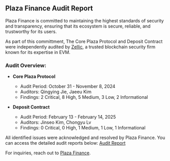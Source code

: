 
## Plaza Finance Audit Report

Plaza Finance is committed to maintaining the highest standards of security and transparency, ensuring that its ecosystem is secure, reliable, and trustworthy for its users.

As part of this committment, The Core Plaza Protocol and Deposit Contract were independently audited by [Zellic](https://x.com/zellic_io), a trusted blockchain security firm known for its expertise in EVM.

### Audit Overview:
- **Core Plaza Protocol**
  - Audit Period: October 31 - November 8, 2024
  - Auditors: Qingying Jie, Jaeeu Kim
  - Findings: 2 Critical, 8 High, 5 Medium, 3 Low, 2 Informational

- **Deposit Contract**
  - Audit Period: February 13 - February 14, 2025
  - Auditors: Jinseo Kim, Chongyu Lv
  - Findings: 0 Critical, 0 High, 1 Medium, 1 Low, 1 Informational

All identified issues were acknowledged and resolved by Plaza Finance. You can access the detailed audit reports below:
[Audit Report](https://docs.plaza.finance/contracts/audit-reports)

For inquiries, reach out to [Plaza Finance](https://discord.com/invite/plazafinance).
